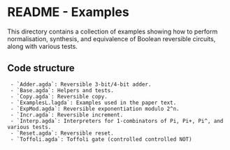 # README - Examples

This directory contains a collection of examples showing how to perform normalisation, synthesis, and equivalence of
Boolean reversible circuits, along with various tests.

## Code structure

     - `Adder.agda`: Reversible 3-bit/4-bit adder.
     - `Base.agda`: Helpers and tests.
     - `Copy.agda`: Reversible copy.
     - `ExamplesL.lagda`: Examples used in the paper text.
     - `ExpMod.agda`: Reversible exponentiation modulo 2^n.
     - `Incr.agda`: Reversible increment.
     - `Interp.agda`: Interpreters for 1-combinators of Pi, Pi+, Pi^, and various tests.
     - `Reset.agda`: Reversible reset.
     - `Toffoli.agda`: Toffoli gate (controlled controlled NOT)
